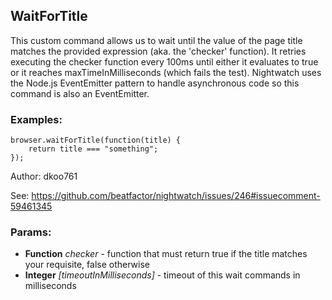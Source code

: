 

<!-- Start es6/commands/waitForTitle.js -->

## WaitForTitle 

This custom command allows us to wait until the value of the page title matches the provided expression
(aka. the 'checker' function).
It retries executing the checker function every 100ms until either it evaluates to true or it reaches
maxTimeInMilliseconds (which fails the test).
Nightwatch uses the Node.js EventEmitter pattern to handle asynchronous code so this command is also an EventEmitter.
### Examples:

    browser.waitForTitle(function(title) {
        return title === "something";
    });

Author: dkoo761

See: https://github.com/beatfactor/nightwatch/issues/246#issuecomment-59461345

### Params:

* **Function** *checker* - function that must return true if the title matches your requisite, false otherwise
* **Integer** *[timeoutInMilliseconds]* - timeout of this wait commands in milliseconds

<!-- End es6/commands/waitForTitle.js -->

